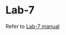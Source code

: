 # Lab-7

Refer to [Lab-7 manual](https://nju-cn-course.gitbook.io/nju-computer-network-lab-manual/lab-7)
